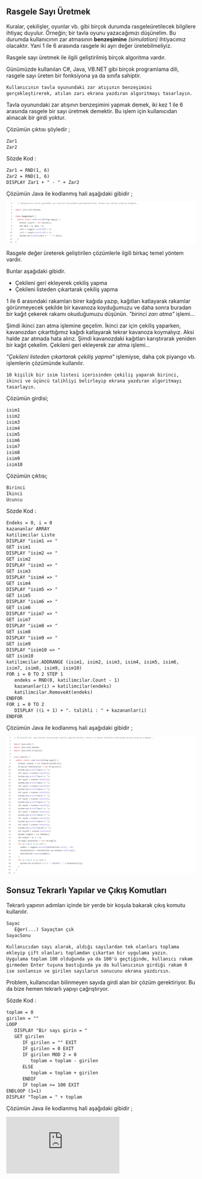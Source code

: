 ## Rasgele Sayı Üretmek

Kuralar, çekilişler, oyunlar vb. gibi birçok durumda rasgeleüretilecek bilgilere ihtiyaç duyulur. Örneğin; bir tavla oyunu yazacağımızı düşünelim. Bu durumda kullanıcının zar atmasının **benzeşimine** *(simulation)* ihtiyacımız olacaktır. Yani 1 ile 6 arasında rasgele iki ayrı değer üretebilmeliyiz.

Rasgele sayı üretmek ile ilgili geliştirilmiş birçok algoritma vardır. 

Günümüzde kullanılan C#, Java, VB.NET gibi birçok programlama dili, rasgele sayı üreten bir fonksiyona ya da sınıfa sahiptir.
```
Kullanıcının tavla oyunundaki zar atışının benzeşimini gerçekleştirerek, atılan zarı ekrana yazdıran algoritmayı tasarlayın.
```
Tavla oyunundaki zar atışının benzeşimini yapmak demek, iki kez 1 ile 6 arasında rasgele bir sayı üretmek demektir. Bu işlem için kullanıcıdan alınacak bir girdi yoktur.

Çözümün çıktısı şöyledir ;
```
Zar1
Zar2
```
Sözde Kod :
```
Zar1 = RND(1, 6)
Zar2 = RND(1, 6)
DISPLAY Zar1 + " - " + Zar2
```
Çözümün Java ile kodlanmış hali aşağıdaki gibidir ;

![gorsel](https://github.com/SenaOzcn/Algoritma/blob/MIT-License/Problem%20%C3%87%C3%B6z%C3%BCmleme%20Y%C3%B6ntemleri/Images/RasgeleSayi.png)

Rasgele değer üreterek geliştirilen çözümlerle ilgili birkaç temel yöntem vardır.

Bunlar aşağıdaki gibidir.

- Çekileni geri ekleyerek çekiliş yapma
- Çekileni listeden çıkartarak çekiliş yapma

1 ile 6 arasındaki rakamları birer kağıda yazıp, kağıtları katlayarak rakamlar görünmeyecek şekilde bir kavanoza koyduğumuzu ve daha sonra buradan bir kağıt çekerek rakamı okuduğumuzu düşünün. *"birinci zarı atma"* işlemi...

Şimdi ikinci zarı atma işlemine geçelim. İkinci zar için çekiliş yaparken, kavanozdan çıkarttığımız kağıdı katlayarak tekrar kavanoza koymalıyız. Aksi halde zar atmada hata alırız. Şimdi kavanozdaki kağıtları karıştırarak yeniden bir kağıt çekelim. Çekileni geri ekleyerek zar atma işlemi...

*"Çekileni listeden çıkartarak çekiliş yapma"* işlemiyse, daha çok piyango vb. işlemlerin çözümünde kullanılır.

```
10 kişilik bir isim listesi içerisinden çekiliş yaparak birinci, ikinci ve üçüncü talihliyi belirleyip ekrana yazdıran algoritmayı tasarlayın.
```
Çözümün girdisi;
```
isim1
isim2
isim3
isim4
isim5
isim6
isim7
isim8
isim9
isim10
```
Çözümün çıktısı;
```
Birinci
Ikinci
Ucuncu
```
Sözde Kod :
```
Endeks = 0, i = 0
kazananlar ARRAY
katilimcilar Liste
DISPLAY "isim1 => "
GET isim1
DISPLAY "isim2 => "
GET isim2
DISPLAY "isim3 => "
GET isim3
DISPLAY "isim4 => "
GET isim4
DISPLAY "isim5 => "
GET isim5
DISPLAY "isim6 => "
GET isim6
DISPLAY "isim7 => "
GET isim7
DISPLAY "isim8 => "
GET isim8
DISPLAY "isim9 => "
GET isim9
DISPLAY "isim10 => "
GET isim10
katilimcilar.ADDRANGE (isim1, isim2, isim3, isim4, isim5, isim6, isim7, isim8, isim9, isim10)
FOR i = 0 TO 2 STEP 1
   endeks = RND(0, katilimcilar.Count - 1)
   kazananlar(i) = katilimcilar(endeks)
   katilimcilar.RemoveAt(endeks)
ENDFOR
FOR i = 0 TO 2
   DISPLAY ((i + 1) + ". talihli : " + kazananlar(i)
ENDFOR
```
Çözümün Java ile kodlanmış hali aşağıdaki gibidir ;

![gorsel](https://github.com/SenaOzcn/Algoritma/blob/MIT-License/Problem%20%C3%87%C3%B6z%C3%BCmleme%20Y%C3%B6ntemleri/Images/Cekilis.png)

## Sonsuz Tekrarlı Yapılar ve Çıkış Komutları

Tekrarlı yapının adımları içinde bir yerde bir koşula bakarak çıkış komutu kullanılır.
```
Sayac
   Eğer(...) Sayaçtan çık
SayacSonu
```
```
Kullanıcıdan sayı alarak, aldığı sayılardan tek olanları toplama ekleyip çift olanları toplamdan çıkartan bir uygulama yazın.
Uygulama toplam 100 olduğunda ya da 100'ü geçtiğinde, kullanıcı rakam girmeden Enter tuşuna bastığında ya da kullanıcının girdiği rakam 0 ise sonlansın ve girilen sayıların sonucunu ekrana yazdırsın.
```
Problem, kullanıcıdan bilinmeyen sayıda girdi alan bir çözüm gerektiriyor. Bu da bize hemen tekrarlı yapıyı çağrıştıryor.

Sözde Kod :
```
toplam = 0
girilen = ""
LOOP
   DISPLAY "Bir sayı girin = "
   GET girilen
      IF girilen = "" EXIT
      IF girilen = 0 EXIT
      IF girilen MOD 2 = 0
         toplam = toplam - girilen
      ELSE
         toplam = toplam + girilen
      ENDIF
      IF toplam >= 100 EXIT
ENDLOOP (1=1)
DISPLAY "Toplam = " + toplam
```
Çözümün Java ile kodlanmış hali aşağıdaki gibidir ;

![gorsel](https://github.com/SenaOzcn/Algoritma/blob/MIT-License/Problem%20%C3%87%C3%B6z%C3%BCmleme%20Y%C3%B6ntemleri/KosulluTekrarYapisi.java)
